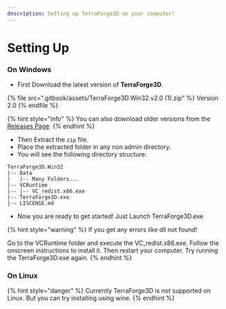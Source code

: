 ```yaml
---
description: Setting up TerraForge3D on your computer!
---
```


# Setting Up

### On Windows

* First Download the latest version of **TerraForge3D**.

{% file src=".gitbook/assets/TerraForge3D.Win32.v2.0 (1).zip" %}
Version 2.0
{% endfile %}

{% hint style="info" %}
You can also download older versions from the [Releases Page](https://github.com/Jaysmito101/TerraForge3D/releases).
{% endhint %}

* Then Extract the `zip` file.
* Place the extracted folder in any non admin directory.
* You will see the following directory structure:

```
TerraForge3D.Win32
|-- Data
|   |-- Many Folders...
|-- VCRuntime
|-- |-- VC_redist.x86.exe
|-- TerraForge3D.exe
|-- LISCENSE.md
```

* Now you are ready to get started! Just Launch TerraForge3D.exe

{% hint style="warning" %}
If you get any errors like dll not found!

Go to the VCRuntime folder and execute the VC\_redist.x86.exe. Follow the onscreen instructions to install it. Then restart your computer. Try running the TerraForge3D.exe again.
{% endhint %}

### On Linux

{% hint style="danger" %}
Currently TerraForge3D is not supported on Linux. But you can try installing using wine.
{% endhint %}
